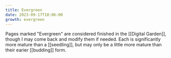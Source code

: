```yaml
---
title: Evergreen
date: 2023-09-17T10:06:00
growth: evergreen
---
```

Pages marked "Evergreen" are considered finished in the [[Digital Garden]], though I may come back and modify them if needed. Each is significantly more mature than a [[seedling]], but may only be a little more mature than their earier [[budding]] form.
